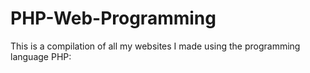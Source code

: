 # PHP-Web-Programming
This is a compilation of all my websites I made using the programming language PHP:

